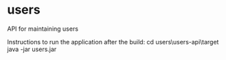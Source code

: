 # users
API for maintaining users

Instructions to run the application after the build:
cd users\users-api\target
java -jar users.jar
